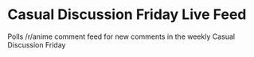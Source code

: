 # Casual Discussion Friday Live Feed

Polls /r/anime comment feed for new comments in the weekly Casual Discussion Friday
